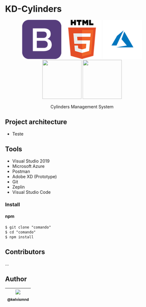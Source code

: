 # KD-Cylinders

<p align="center">
  
  <label>
    <img src="https://raw.githubusercontent.com/github/explore/80688e429a7d4ef2fca1e82350fe8e3517d3494d/topics/bootstrap/bootstrap.png" width="128px" height="128px">

  </label>
 
  <label>
    <img src="https://raw.githubusercontent.com/github/explore/80688e429a7d4ef2fca1e82350fe8e3517d3494d/topics/html/html.png" width="128px" height="128px">
  </label>
  
  <label>
    <img src="https://raw.githubusercontent.com/github/explore/80688e429a7d4ef2fca1e82350fe8e3517d3494d/topics/azure/azure.png" width="128px" height="128px">
  <label> 

  </label>
  
  <label>
    <img src="https://danieljscheufler.files.wordpress.com/2016/05/2p4i.png?w=256&h=256" width="128px" height="128px">
  </label>
  
  <label>
    <img src="https://cdn.iconscout.com/icon/free/png-256/sql-4-190807.png" width="128px" height="128px">
  </label>
  
</p>

<p align="center">
  Cylinders Management System
</p>

## Project architecture
<ul>
  <li>Teste</li>
</ul>
 
 
 ## Tools
 <ul>
  <li>Visual Studio 2019</li>
  <li>Microsoft Azure</li>
  <li>Postman</li>
  <li>Adobe XD (Prototype)</li>
  <li>Git</li>
  <li>Zeplin</li>
  <li>Visual Studio Code</li>
</ul>

### Install

#### npm

```
$ git clone "comando"
$ cd "comando"
$ npm install
```

## Contributors
...

## Author

| [<img src="https://avatars0.githubusercontent.com/u/16437028?s=60&v=4"><br><sub>@kelvismnd</sub>](https://github.com/kelvismnd) |
| :---: |
